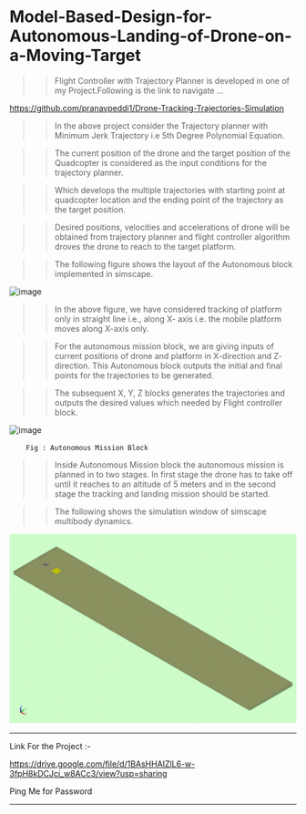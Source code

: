 # Model-Based-Design-for-Autonomous-Landing-of-Drone-on-a-Moving-Target

>> Flight Controller with Trajectory Planner is developed in one of my Project.Following is the link to navigate ...

https://github.com/pranavpeddi1/Drone-Tracking-Trajectories-Simulation

>> In the above project consider the Trajectory planner with Minimum Jerk Trajectory i.e 5th Degree Polynomial Equation.

>>The current position of the drone and the target position of the Quadcopter is considered as the input conditions for the trajectory planner. 

>>Which develops the multiple trajectories with starting point at quadcopter location and the ending point of the trajectory as the target position. 

>>Desired positions, velocities and accelerations of drone will be obtained from trajectory planner and flight controller algorithm droves the drone to reach to the target platform. 

>>The following figure shows the layout of the Autonomous block implemented in simscape.

![image](https://user-images.githubusercontent.com/54229744/151695538-a621e906-3568-4545-8efe-4f717ae32b1b.png)

>>In the above figure, we have considered tracking of platform only in straight line i.e., along X- axis i.e. the mobile platform moves along X-axis only.

>>For the autonomous mission block, we are giving inputs of current positions of drone and platform in X-direction and Z- direction. This Autonomous block outputs the initial and final points for the trajectories to be generated. 

>>The subsequent X, Y, Z blocks generates the trajectories and outputs the desired values which needed by Flight controller block.


![image](https://user-images.githubusercontent.com/54229744/151695601-3d789802-5a53-47d7-9dd8-4ca75e7e42bd.png)
       
        Fig : Autonomous Mission Block
        
>>Inside Autonomous Mission block the autonomous mission is planned in to two stages. In first stage the drone has to take off until it reaches to an altitude of 5 meters and in the second stage the tracking and landing mission should be started. 

>>The following shows the simulation window of simscape multibody dynamics.

![alt text](https://github.com/pranavpeddi1/Model-Based-Design-for-Autonomous-Landing-of-Drone-on-a-Moving-Target/blob/main/DroneTrackingLanding_simulink.gif)

****************************************************************************************************
Link For the Project :-  

https://drive.google.com/file/d/1BAsHHAIZlL6-w-3fpH8kDCJcj_w8ACc3/view?usp=sharing

Ping Me for Password
**************************************************************************************************
